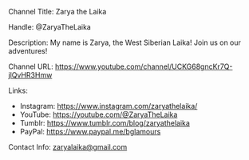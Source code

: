 Channel Title: Zarya the Laika

Handle: @ZaryaTheLaika

Description: My name is Zarya, the West Siberian Laika! Join us on our adventures!

Channel URL: https://www.youtube.com/channel/UCKG68gncKr7Q-jlQvHR3Hmw

Links: 
- Instagram: https://www.instagram.com/zaryathelaika/
- YouTube: https://youtube.com/@ZaryaTheLaika
- Tumblr: https://www.tumblr.com/blog/zaryathelaika
- PayPal: https://www.paypal.me/bglamours

Contact Info: zaryalaika@gmail.com
